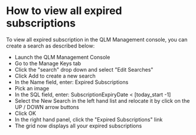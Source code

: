 # How to view all expired subscriptions

To view all expired subscription in the QLM Management console, you can create a search as described below:

* Launch the QLM Management Console
* Go to the Manage Keys tab
* Click the "search" drop down and select "Edit Searches"
* Click Add to create a new search
* In the Name field, enter: Expired Subscriptions
* Pick an image&#x20;
* In the SQL field, enter: SubscriptionExpiryDate < \[today\_start -1]
* Select the New Search in the left hand list and relocate it by click on the UP / DOWN arrow buttons
* Click OK
* In the right hand panel, click the "Expired Subscriptions" link
* The grid now displays all your expired subscriptions
